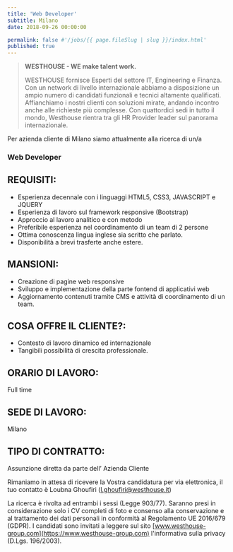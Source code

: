 ```yaml
---
title: 'Web Developer'
subtitle: Milano
date: 2018-09-26 00:00:00

permalink: false #'/jobs/{{ page.fileSlug | slug }}/index.html'
published: true
---
```


> **WESTHOUSE - WE make talent work.**
>
> WESTHOUSE fornisce Esperti del settore IT, Engineering e Finanza. Con un network di livello internazionale
> abbiamo a disposizione un ampio numero di candidati funzionali e tecnici altamente qualificati.
> Affianchiamo i nostri clienti con soluzioni mirate, andando incontro anche alle richieste più complesse. Con
> quattordici sedi in tutto il mondo, Westhouse rientra tra gli HR Provider leader sul panorama internazionale.

Per azienda cliente di Milano siamo attualmente alla ricerca di un/a

### Web Developer

## REQUISITI:

- Esperienza decennale con i linguaggi HTML5, CSS3, JAVASCRIPT e JQUERY
- Esperienza di lavoro sul framework responsive (Bootstrap)
- Approccio al lavoro analitico e con metodo
- Preferibile esperienza nel coordinamento di un team di 2 persone
- Ottima conoscenza lingua inglese sia scritto che parlato.
- Disponibilità a brevi trasferte anche estere.

## MANSIONI:

- Creazione di pagine web responsive
- Sviluppo e implementazione della parte fontend di applicativi web
- Aggiornamento contenuti tramite CMS e attività di coordinamento di un team.

## COSA OFFRE IL CLIENTE?:

- Contesto di lavoro dinamico ed internazionale
- Tangibili possibilità di crescita professionale.

## ORARIO DI LAVORO:

Full time

## SEDE DI LAVORO:

Milano

## TIPO DI CONTRATTO:

Assunzione diretta da parte dell’ Azienda Cliente

Rimaniamo in attesa di ricevere la Vostra candidatura per via elettronica, il tuo contatto è Loubna Ghoufiri ([l.ghoufiri@westhouse.it](mailto:l.ghoufiri@westhouse.it))

La ricerca è rivolta ad entrambi i sessi (Legge 903/77). Saranno presi in considerazione solo i CV completi di foto e consenso alla conservazione e al trattamento dei dati personali in conformità al Regolamento UE 2016/679 (GDPR).
I candidati sono invitati a leggere sul sito [www.westhouse-group.com](https://www.westhouse-group.com) l'informativa sulla privacy (D.Lgs. 196/2003).
